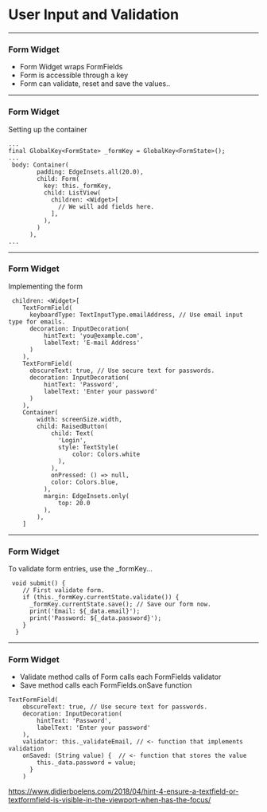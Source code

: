 # User Input and Validation

---
### Form Widget
- Form Widget wraps FormFields
- Form is accessible through a key
- Form can validate, reset and save the values..

---
### Form Widget
Setting up the container
```
...
final GlobalKey<FormState> _formKey = GlobalKey<FormState>();
...
 body: Container(
        padding: EdgeInsets.all(20.0),
        child: Form(
          key: this._formKey,
          child: ListView(
            children: <Widget>[
              // We will add fields here.
            ],
          ),
        )
      ),
...
```

---
### Form Widget
Implementing the form
```
 children: <Widget>[
    TextFormField(
      keyboardType: TextInputType.emailAddress, // Use email input type for emails.
      decoration: InputDecoration(
          hintText: 'you@example.com',
          labelText: 'E-mail Address'
      )
    ),
    TextFormField(
      obscureText: true, // Use secure text for passwords.
      decoration: InputDecoration(
          hintText: 'Password',
          labelText: 'Enter your password'
      )
    ),
    Container(
        width: screenSize.width,
        child: RaisedButton(
            child: Text(
              'Login',
              style: TextStyle(
                  color: Colors.white
              ),
            ),
            onPressed: () => null,
            color: Colors.blue,
          ),
          margin: EdgeInsets.only(
              top: 20.0
          ),
        ),
    ]
```

---
### Form Widget
To validate form entries, use the _formKey...
```
 void submit() {
    // First validate form.
    if (this._formKey.currentState.validate()) {
      _formKey.currentState.save(); // Save our form now.
      print('Email: ${_data.email}');
      print('Password: ${_data.password}');
    }
  }
```

---
### Form Widget
- Validate method calls of Form calls each FormFields validator
- Save method calls each FormFields.onSave function
```
TextFormField(
    obscureText: true, // Use secure text for passwords.
    decoration: InputDecoration(
        hintText: 'Password',
        labelText: 'Enter your password'
    ),
    validator: this._validateEmail, // <- function that implements validation
    onSaved: (String value) {  // <- function that stores the value 
        this._data.password = value;
      }
    )
```

https://www.didierboelens.com/2018/04/hint-4-ensure-a-textfield-or-textformfield-is-visible-in-the-viewport-when-has-the-focus/